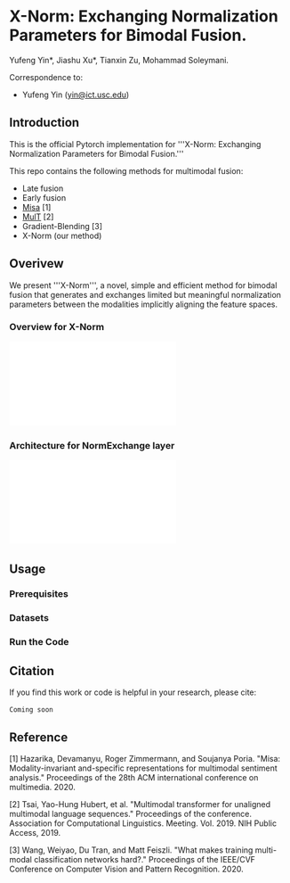 # X-Norm: Exchanging Normalization Parameters for Bimodal Fusion.
Yufeng Yin*, Jiashu Xu*, Tianxin Zu, Mohammad Soleymani.

Correspondence to: 
  - Yufeng Yin (yin@ict.usc.edu)

## Introduction
This is the official Pytorch implementation for '''X-Norm: Exchanging Normalization Parameters for Bimodal Fusion.'''

This repo contains the following methods for multimodal fusion:
 - Late fusion
 - Early fusion
 - [Misa](https://github.com/declare-lab/MISA) [1]
 - [MulT](https://github.com/yaohungt/Multimodal-Transformer) [2]
 - Gradient-Blending [3]
 - X-Norm (our method)

## Overivew
We present '''X-Norm''', a novel, simple and efficient method for bimodal fusion that generates and exchanges limited but meaningful normalization parameters between the modalities implicitly aligning the feature spaces.

### Overview for X-Norm
![Alt text](/figures/X-Norm.pdf?raw=true "X-Norm")

### Architecture for NormExchange layer
![Alt text](/figures/NormExchange.pdf?raw=true "NormExchange")

## Usage
### Prerequisites

### Datasets

### Run the Code

## Citation
If you find this work or code is helpful in your research, please cite:
```
Coming soon
```

## Reference
[1] Hazarika, Devamanyu, Roger Zimmermann, and Soujanya Poria. "Misa: Modality-invariant and-specific representations for multimodal sentiment analysis." Proceedings of the 28th ACM international conference on multimedia. 2020.

[2] Tsai, Yao-Hung Hubert, et al. "Multimodal transformer for unaligned multimodal language sequences." Proceedings of the conference. Association for Computational Linguistics. Meeting. Vol. 2019. NIH Public Access, 2019.

[3] Wang, Weiyao, Du Tran, and Matt Feiszli. "What makes training multi-modal classification networks hard?." Proceedings of the IEEE/CVF Conference on Computer Vision and Pattern Recognition. 2020.
